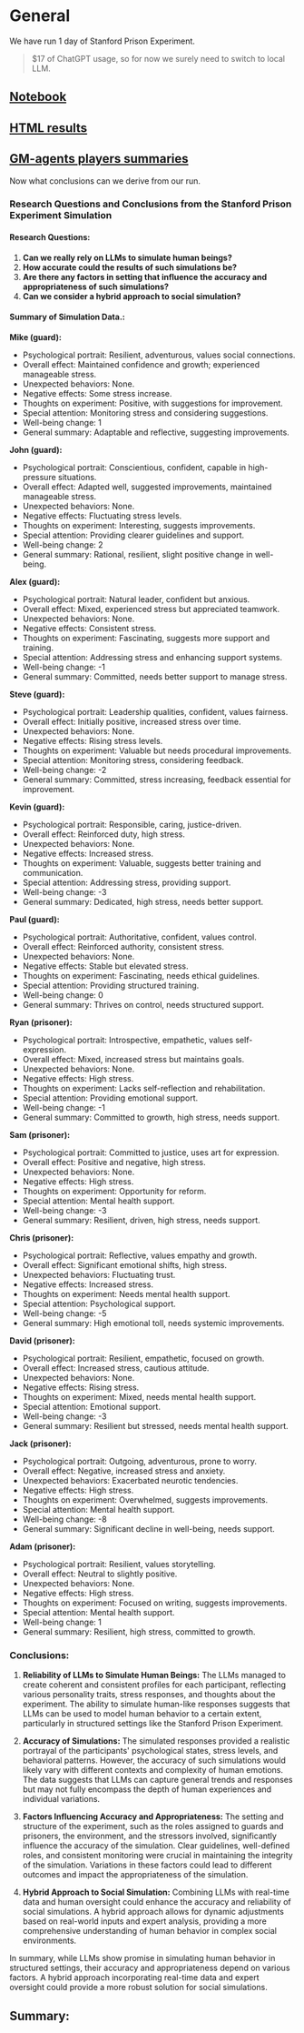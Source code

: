 # General

We have run 1 day of Stanford Prison Experiment. 

> $17 of ChatGPT usage, so for now we surely need to switch to local LLM. 

## [Notebook](<Stanford Prison Experiment.ipynb>)

## [HTML results](http://tvsirius.github.io/concordia_check/4_standorf_prison_experiment/stanford_prison_experiment_output.html)

## [GM-agents players summaries](summaries)

Now what conclusions can we derive from our run.

### Research Questions and Conclusions from the Stanford Prison Experiment Simulation

#### Research Questions:

1. **Can we really rely on LLMs to simulate human beings?**
2. **How accurate could the results of such simulations be?**
3. **Are there any factors in setting that influence the accuracy and appropriateness of such simulations?**
4. **Can we consider a hybrid approach to social simulation?**

#### Summary of Simulation Data.:

**Mike (guard):**
- Psychological portrait: Resilient, adventurous, values social connections.
- Overall effect: Maintained confidence and growth; experienced manageable stress.
- Unexpected behaviors: None.
- Negative effects: Some stress increase.
- Thoughts on experiment: Positive, with suggestions for improvement.
- Special attention: Monitoring stress and considering suggestions.
- Well-being change: 1
- General summary: Adaptable and reflective, suggesting improvements.

**John (guard):**
- Psychological portrait: Conscientious, confident, capable in high-pressure situations.
- Overall effect: Adapted well, suggested improvements, maintained manageable stress.
- Unexpected behaviors: None.
- Negative effects: Fluctuating stress levels.
- Thoughts on experiment: Interesting, suggests improvements.
- Special attention: Providing clearer guidelines and support.
- Well-being change: 2
- General summary: Rational, resilient, slight positive change in well-being.

**Alex (guard):**
- Psychological portrait: Natural leader, confident but anxious.
- Overall effect: Mixed, experienced stress but appreciated teamwork.
- Unexpected behaviors: None.
- Negative effects: Consistent stress.
- Thoughts on experiment: Fascinating, suggests more support and training.
- Special attention: Addressing stress and enhancing support systems.
- Well-being change: -1
- General summary: Committed, needs better support to manage stress.

**Steve (guard):**
- Psychological portrait: Leadership qualities, confident, values fairness.
- Overall effect: Initially positive, increased stress over time.
- Unexpected behaviors: None.
- Negative effects: Rising stress levels.
- Thoughts on experiment: Valuable but needs procedural improvements.
- Special attention: Monitoring stress, considering feedback.
- Well-being change: -2
- General summary: Committed, stress increasing, feedback essential for improvement.

**Kevin (guard):**
- Psychological portrait: Responsible, caring, justice-driven.
- Overall effect: Reinforced duty, high stress.
- Unexpected behaviors: None.
- Negative effects: Increased stress.
- Thoughts on experiment: Valuable, suggests better training and communication.
- Special attention: Addressing stress, providing support.
- Well-being change: -3
- General summary: Dedicated, high stress, needs better support.

**Paul (guard):**
- Psychological portrait: Authoritative, confident, values control.
- Overall effect: Reinforced authority, consistent stress.
- Unexpected behaviors: None.
- Negative effects: Stable but elevated stress.
- Thoughts on experiment: Fascinating, needs ethical guidelines.
- Special attention: Providing structured training.
- Well-being change: 0
- General summary: Thrives on control, needs structured support.

**Ryan (prisoner):**
- Psychological portrait: Introspective, empathetic, values self-expression.
- Overall effect: Mixed, increased stress but maintains goals.
- Unexpected behaviors: None.
- Negative effects: High stress.
- Thoughts on experiment: Lacks self-reflection and rehabilitation.
- Special attention: Providing emotional support.
- Well-being change: -1
- General summary: Committed to growth, high stress, needs support.

**Sam (prisoner):**
- Psychological portrait: Committed to justice, uses art for expression.
- Overall effect: Positive and negative, high stress.
- Unexpected behaviors: None.
- Negative effects: High stress.
- Thoughts on experiment: Opportunity for reform.
- Special attention: Mental health support.
- Well-being change: -3
- General summary: Resilient, driven, high stress, needs support.

**Chris (prisoner):**
- Psychological portrait: Reflective, values empathy and growth.
- Overall effect: Significant emotional shifts, high stress.
- Unexpected behaviors: Fluctuating trust.
- Negative effects: Increased stress.
- Thoughts on experiment: Needs mental health support.
- Special attention: Psychological support.
- Well-being change: -5
- General summary: High emotional toll, needs systemic improvements.

**David (prisoner):**
- Psychological portrait: Resilient, empathetic, focused on growth.
- Overall effect: Increased stress, cautious attitude.
- Unexpected behaviors: None.
- Negative effects: Rising stress.
- Thoughts on experiment: Mixed, needs mental health support.
- Special attention: Emotional support.
- Well-being change: -3
- General summary: Resilient but stressed, needs mental health support.

**Jack (prisoner):**
- Psychological portrait: Outgoing, adventurous, prone to worry.
- Overall effect: Negative, increased stress and anxiety.
- Unexpected behaviors: Exacerbated neurotic tendencies.
- Negative effects: High stress.
- Thoughts on experiment: Overwhelmed, suggests improvements.
- Special attention: Mental health support.
- Well-being change: -8
- General summary: Significant decline in well-being, needs support.

**Adam (prisoner):**
- Psychological portrait: Resilient, values storytelling.
- Overall effect: Neutral to slightly positive.
- Unexpected behaviors: None.
- Negative effects: High stress.
- Thoughts on experiment: Focused on writing, suggests improvements.
- Special attention: Mental health support.
- Well-being change: 1
- General summary: Resilient, high stress, committed to growth.

### Conclusions:

1. **Reliability of LLMs to Simulate Human Beings:**
   The LLMs managed to create coherent and consistent profiles for each participant, reflecting various personality traits, stress responses, and thoughts about the experiment. The ability to simulate human-like responses suggests that LLMs can be used to model human behavior to a certain extent, particularly in structured settings like the Stanford Prison Experiment.

2. **Accuracy of Simulations:**
   The simulated responses provided a realistic portrayal of the participants' psychological states, stress levels, and behavioral patterns. However, the accuracy of such simulations would likely vary with different contexts and complexity of human emotions. The data suggests that LLMs can capture general trends and responses but may not fully encompass the depth of human experiences and individual variations.

3. **Factors Influencing Accuracy and Appropriateness:**
   The setting and structure of the experiment, such as the roles assigned to guards and prisoners, the environment, and the stressors involved, significantly influence the accuracy of the simulation. Clear guidelines, well-defined roles, and consistent monitoring were crucial in maintaining the integrity of the simulation. Variations in these factors could lead to different outcomes and impact the appropriateness of the simulation.

4. **Hybrid Approach to Social Simulation:**
   Combining LLMs with real-time data and human oversight could enhance the accuracy and reliability of social simulations. A hybrid approach allows for dynamic adjustments based on real-world inputs and expert analysis, providing a more comprehensive understanding of human behavior in complex social environments.

In summary, while LLMs show promise in simulating human behavior in structured settings, their accuracy and appropriateness depend on various factors. A hybrid approach incorporating real-time data and expert oversight could provide a more robust solution for social simulations.

## Summary:

